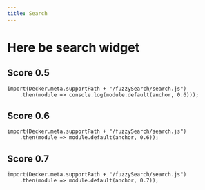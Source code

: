 ```yaml
---
title: Search
---
```


# Here be search widget

## Score 0.5

``` {.javascript .run}
import(Decker.meta.supportPath + "/fuzzySearch/search.js")
    .then(module => console.log(module.default(anchor, 0.6)));
```

## Score 0.6

``` {.javascript .run}
import(Decker.meta.supportPath + "/fuzzySearch/search.js")
    .then(module => module.default(anchor, 0.6));
```

## Score 0.7

``` {.javascript .run}
import(Decker.meta.supportPath + "/fuzzySearch/search.js")
    .then(module => module.default(anchor, 0.7));
```
